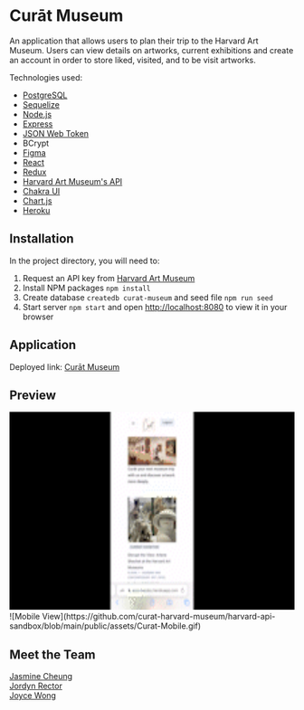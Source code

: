 # Curāt Museum

An application that allows users to plan their trip to the Harvard Art Museum. Users can view details on artworks, current exhibitions and create an account in order to store liked, visited, and to be visit artworks.

Technologies used:

- [PostgreSQL](https://www.postgresql.org)
- [Sequelize](https://sequelize.org)
- [Node.js](https://nodejs.org/en/)
- [Express](https://expressjs.com)
- [JSON Web Token](https://jwt.io)
- BCrypt
- [Figma](https://www.figma.com/)
- [React](https://reactjs.org)
- [Redux](https://redux.js.org)
- [Harvard Art Museum's API](https://harvardartmuseums.org/collections/api)
- [Chakra UI](https://chakra-ui.com)
- [Chart.js](https://www.chartjs.org)
- [Heroku](https://www.heroku.com/)

## Installation

In the project directory, you will need to:

1. Request an API key from [Harvard Art Museum](https://harvardartmuseums.org/collections/api)
2. Install NPM packages `npm install`
3. Create database `createdb curat-museum` and seed file `npm run seed`
4. Start server `npm start` and open [http://localhost:8080](http://localhost:8080) to view it in your browser

## Application

Deployed link: [Curāt Museum](https://curat-museum-heroku.herokuapp.com/home)

## Preview

<img src="https://github.com/curat-harvard-museum/harvard-api-sandbox/blob/main/public/assets/Curat-Mobile.gif" height="350"/>
![Mobile View](https://github.com/curat-harvard-museum/harvard-api-sandbox/blob/main/public/assets/Curat-Mobile.gif)

## Meet the Team

[Jasmine Cheung](https://github.com/cheungjasmine) <br />
[Jordyn Rector](https://github.com/jordyy) <br />
[Joyce Wong](https://github.com/joyce-wong)
